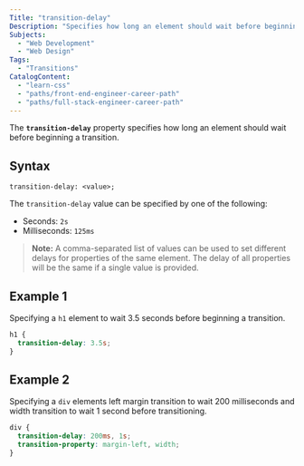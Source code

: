 ```yaml
---
Title: "transition-delay"
Description: "Specifies how long an element should wait before beginning a transition. "
Subjects:
  - "Web Development"
  - "Web Design"
Tags:
  - "Transitions"
CatalogContent:
  - "learn-css"
  - "paths/front-end-engineer-career-path"
  - "paths/full-stack-engineer-career-path"
---
```


The **`transition-delay`** property specifies how long an element should wait before beginning a transition.

## Syntax

```pseudo
transition-delay: <value>;
```

The `transition-delay` value can be specified by one of the following:

- Seconds: `2s`
- Milliseconds: `125ms`

> **Note:** A comma-separated list of values can be used to set different delays for properties of the same element. The delay of all properties will be the same if a single value is provided.

## Example 1

Specifying a `h1` element to wait 3.5 seconds before beginning a transition.

```css
h1 {
  transition-delay: 3.5s;
}
```

## Example 2

Specifying a `div` elements left margin transition to wait 200 milliseconds and width transition to wait 1 second before transitioning.

```css
div {
  transition-delay: 200ms, 1s;
  transition-property: margin-left, width;
}
```
